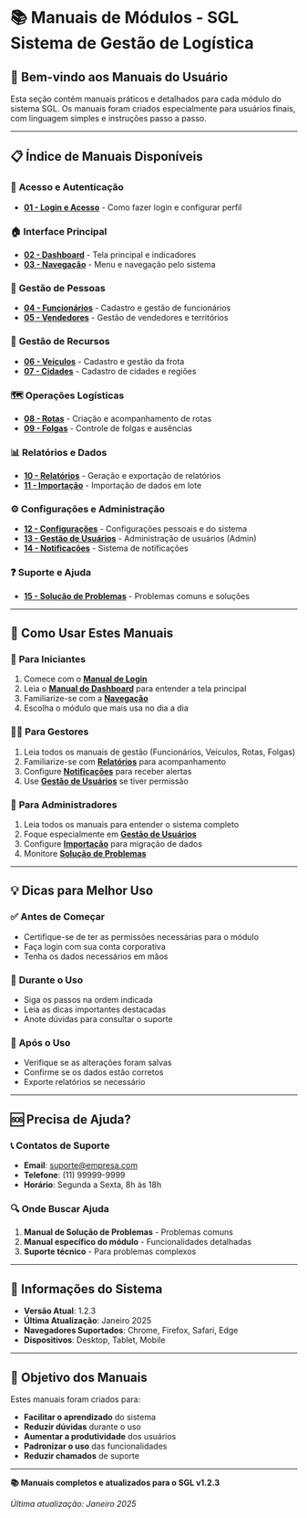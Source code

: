 # 📚 Manuais de Módulos - SGL Sistema de Gestão de Logística

## 🎯 **Bem-vindo aos Manuais do Usuário**

Esta seção contém manuais práticos e detalhados para cada módulo do sistema SGL. Os manuais foram criados especialmente para usuários finais, com linguagem simples e instruções passo a passo.

---

## 📋 **Índice de Manuais Disponíveis**

### 🔐 **Acesso e Autenticação**

- **[01 - Login e Acesso](./01_LOGIN_E_ACESSO.md)** - Como fazer login e configurar perfil

### 🏠 **Interface Principal**

- **[02 - Dashboard](./02_DASHBOARD.md)** - Tela principal e indicadores
- **[03 - Navegação](./03_NAVEGACAO.md)** - Menu e navegação pelo sistema

### 👥 **Gestão de Pessoas**

- **[04 - Funcionários](./04_FUNCIONARIOS.md)** - Cadastro e gestão de funcionários
- **[05 - Vendedores](./05_VENDEDORES.md)** - Gestão de vendedores e territórios

### 🚛 **Gestão de Recursos**

- **[06 - Veículos](./06_VEICULOS.md)** - Cadastro e gestão da frota
- **[07 - Cidades](./07_CIDADES.md)** - Cadastro de cidades e regiões

### 🗺️ **Operações Logísticas**

- **[08 - Rotas](./08_ROTAS.md)** - Criação e acompanhamento de rotas
- **[09 - Folgas](./09_FOLGAS.md)** - Controle de folgas e ausências

### 📊 **Relatórios e Dados**

- **[10 - Relatórios](./10_RELATORIOS.md)** - Geração e exportação de relatórios
- **[11 - Importação](./11_IMPORTACAO.md)** - Importação de dados em lote

### ⚙️ **Configurações e Administração**

- **[12 - Configurações](./12_CONFIGURACOES.md)** - Configurações pessoais e do sistema
- **[13 - Gestão de Usuários](./13_GESTAO_USUARIOS.md)** - Administração de usuários (Admin)
- **[14 - Notificações](./14_NOTIFICACOES.md)** - Sistema de notificações

### ❓ **Suporte e Ajuda**

- **[15 - Solução de Problemas](./15_SOLUCAO_PROBLEMAS.md)** - Problemas comuns e soluções

---

## 🚀 **Como Usar Estes Manuais**

### 📖 **Para Iniciantes**

1. Comece com o **[Manual de Login](./01_LOGIN_E_ACESSO.md)**
2. Leia o **[Manual do Dashboard](./02_DASHBOARD.md)** para entender a tela principal
3. Familiarize-se com a **[Navegação](./03_NAVEGACAO.md)**
4. Escolha o módulo que mais usa no dia a dia

### 👨‍💼 **Para Gestores**

1. Leia todos os manuais de gestão (Funcionários, Veículos, Rotas, Folgas)
2. Familiarize-se com **[Relatórios](./10_RELATORIOS.md)** para acompanhamento
3. Configure **[Notificações](./14_NOTIFICACOES.md)** para receber alertas
4. Use **[Gestão de Usuários](./13_GESTAO_USUARIOS.md)** se tiver permissão

### 🔧 **Para Administradores**

1. Leia todos os manuais para entender o sistema completo
2. Foque especialmente em **[Gestão de Usuários](./13_GESTAO_USUARIOS.md)**
3. Configure **[Importação](./11_IMPORTACAO.md)** para migração de dados
4. Monitore **[Solução de Problemas](./15_SOLUCAO_PROBLEMAS.md)**

---

## 💡 **Dicas para Melhor Uso**

### ✅ **Antes de Começar**

- Certifique-se de ter as permissões necessárias para o módulo
- Faça login com sua conta corporativa
- Tenha os dados necessários em mãos

### 📝 **Durante o Uso**

- Siga os passos na ordem indicada
- Leia as dicas importantes destacadas
- Anote dúvidas para consultar o suporte

### 🔄 **Após o Uso**

- Verifique se as alterações foram salvas
- Confirme se os dados estão corretos
- Exporte relatórios se necessário

---

## 🆘 **Precisa de Ajuda?**

### 📞 **Contatos de Suporte**

- **Email**: suporte@empresa.com
- **Telefone**: (11) 99999-9999
- **Horário**: Segunda a Sexta, 8h às 18h

### 🔍 **Onde Buscar Ajuda**

1. **Manual de Solução de Problemas** - Problemas comuns
2. **Manual específico do módulo** - Funcionalidades detalhadas
3. **Suporte técnico** - Para problemas complexos

---

## 📱 **Informações do Sistema**

- **Versão Atual**: 1.2.3
- **Última Atualização**: Janeiro 2025
- **Navegadores Suportados**: Chrome, Firefox, Safari, Edge
- **Dispositivos**: Desktop, Tablet, Mobile

---

## 🎯 **Objetivo dos Manuais**

Estes manuais foram criados para:

- **Facilitar o aprendizado** do sistema
- **Reduzir dúvidas** durante o uso
- **Aumentar a produtividade** dos usuários
- **Padronizar o uso** das funcionalidades
- **Reduzir chamados** de suporte

---

**📚 Manuais completos e atualizados para o SGL v1.2.3**

_Última atualização: Janeiro 2025_
